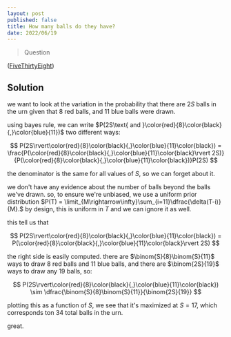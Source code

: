 ```yaml
---
layout: post
published: false
title: How many balls do they have?
date: 2022/06/19
---
```


>Question

<!--more-->

([FiveThirtyEight](URL))

## Solution

we want to look at the variation in the probability that there are $2S$ balls in the urn given that $8$ red balls, and $11$ blue balls were drawn.

using bayes rule, we can write $P(2S\text{ and }\color{red}{8}\color{black}{,}\color{blue}{11})$ two different ways:

$$
  P(2S\rvert\color{red}{8}\color{black}{,}\color{blue}{11}\color{black}) = \frac{P(\color{red}{8}\color{black}{,}\color{blue}{11}\color{black}\rvert 2S)}{P(\color{red}{8}\color{black}{,}\color{blue}{11}\color{black})}P(2S)
$$

the denominator is the same for all values of $S,$ so we can forget about it.

we don't have any evidence about the number of balls beyond the balls we've drawn. so, to ensure we're unbiased, we use a uniform prior distribution $P(T) = \limit_{M\rightarrow\infty}\sum_{i=11}\dfrac{\delta(T-i)}{M}.$ by design, this is uniform in $T$ and we can ignore it as well.

this tell us that 

$$
  P(2S\rvert\color{red}{8}\color{black}{,}\color{blue}{11}\color{black}) = P(\color{red}{8}\color{black}{,}\color{blue}{11}\color{black}\rvert 2S)
$$

the right side is easily computed. there are $\binom{S}{8}\binom{S}{11}$ ways to draw $8$ red balls and $11$ blue balls, and there are $\binom{2S}{19}$ ways to draw any $19$ balls, so:

$$
  P(2S\rvert\color{red}{8}\color{black}{,}\color{blue}{11}\color{black}) \sim \dfrac{\binom{S}{8}\binom{S}{11}}{\binom{2S}{19}}
$$

plotting this as a function of $S,$ we see that it's maximized at $S=17,$ which corresponds ton $34$ total balls in the urn.

great.

<br>
